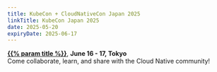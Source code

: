 ```yaml
---
title: KubeCon + CloudNativeCon Japan 2025
linkTitle: KubeCon Japan 2025
date: 2025-05-20
expiryDate: 2025-06-17
---
```


<i class="fas fa-bullhorn"></i> [**{{% param title %}}**][LF],
**<span class="text-nowrap">June 16 - 17,</span> Tokyo**
<span class="d-none d-md-inline"><br></span> Come collaborate, learn, and
share<span class="d-none d-sm-inline"> with the Cloud Native community</span>!

[LF]:
  https://events.linuxfoundation.org/kubecon-cloudnativecon-japan/register/?utm_source=opentelemetry&utm_medium=all&utm_campaign=KubeCon-Japan-2025&utm_content=slim-banner
